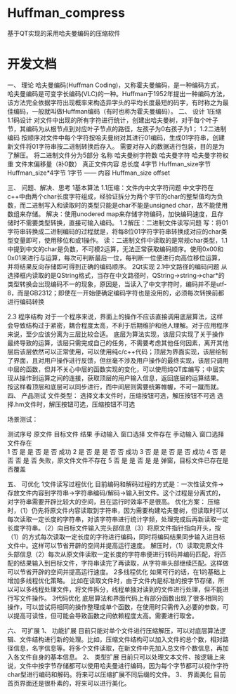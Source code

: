 # Huffman_compress
基于QT实现的采用哈夫曼编码的压缩软件
# 开发文档
一、	理论
哈夫曼编码(Huffman Coding)，又称霍夫曼编码，是一种编码方式，哈夫曼编码是可变字长编码(VLC)的一种。Huffman于1952年提出一种编码方法，该方法完全依据字符出现概率来构造异字头的平均长度最短的码字，有时称之为最佳编码，一般就叫做Huffman编码（有时也称为霍夫曼编码）。
二、	设计
1压缩
1.1码设计
对文件中出现的所有字符进行统计，创建出哈夫曼树，对于每个叶子节，其编码为从根节点到对应叶子节点的路径，左孩子为0右孩子为1；
1.2二进制编码
	按顺序对文件中每个字符按哈夫曼树对其进行01编码，生成01字符串，创建新文件将01字符串按二进制转换后存入。
需要对存入的数据进行包装，目的是为了解压。
	将二进制文件分为5部分
名称	哈夫曼树字符数	哈夫曼字符	哈夫曼字符权重	文件末偏移量（补0数）	真正文件内容
总长度	4字节	Huffman_size字节	Huffman_size*4字节	1字节	——
内容	Huffman_size			offset	

三、	问题、解决、思考
1基本算法
1.1压缩：文件内中文字符问题
中文字符在c++中由两个char长度字符组成，经验证拆分为两个字节的char的整型值均为负数，而二进制写入和读取时的类型只能是char不能是unsigned char，故不能使用数组来存储。
解决：使用unodered map来存储字符编码，加快编码速度，且存储时不需要类型转换，直接可输入编码。
1.2解压：二进制文件读写问题
写：将01字符串转换成二进制编码的过程就是，将每8位01字符字符串转换成对应的char类型变量即可，使用移位和或1操作。
读：二进制文件中读取的是常规char类型，1.1中提到中文的char是负数，不可模2运算，无法正常获取编码顺序。使用0x00和0x01来进行与运算，每次可判断最后一位，每判断一位便进行向高位移位运算，并将结果反向存储即可得到正确的编码顺序。
2Qt实现
2.1中文路径的编码问题
从选择框内读取的是QString格式，当存在中文路径时，QString->string->char*的类型转换会出现编码不一的现象，原因是，当读入了中文字符时，编码并不是utf-8，而是GB2312；即使在一开始便确定编码字符也是没用的，必须每次转换前都进行编码转换
 
2.3 程序结构
对于一个程序来说，界面上的操作不应该直接调用底层算法，这样会导致结构过于紧密，耦合程度太高，不利于后期维护和他人理解。对于应用程序来说，至少应该分离为三层比较合适。
底层为算法实现，该层只实现了关于操作最终导致的运算，该层只需完成自己的任务，不需要考虑其他任何因素，离开其他层后该层依然可以正常使用，可以使用纯c/c++代码；顶层为界面实现，该层绘制了界面，且对用户操作进行反馈，但丝毫不涉及用户操作的最终实现，该层只调用中层的函数，但并不关心中层的函数实现的变化，可以使用纯QT库编写；中层实现从操作到运算之间的连接，获取顶层的用户输入信息，返回底层的运算结果。
按这样看顶层和底层可以同步进行，而中间层则需要统筹帷幄，不可一蹴而就。
四、	产品测试
文件类型：
选择文本文件时，压缩按钮可选，解压按钮不可选
选择.hm文件时，解压按钮可选，压缩按钮不可选

场景测试：

测试序号	原文件	目标文件	结果
	手动输入	窗口选择	文件存在	手动输入	窗口选择	文件存在	
1	否	是	是	否	是	否	成功
2	是	否	是	是	否	否	成功
3	否	是	是	否	是	否	成功
4	否	是	否	否	是	否	失败，原文件文件不存在
5	否	是	是	否	是	是	弹窗，目标文件已存在是否覆盖

五、	可优化
1文件读写过程优化
目前编码和解码过程的方式是：一次性读文件->存放文件内容到字符串->字符串编码/解码->输入到文件。这个过程是分离式的，对字符串需要开辟比较大的空间，且在运行时效率不是很高。
优化方案：
压缩时，（1）仍先将原文件内容读取到字符串，因为需要构建哈夫曼树，但读取时可以每次读取一定长度的字符串，对该字符串进行统计字频，处理完成后再新读取一定长度字符串。（2）向目标文件输入完头部信息（3）将原文件指针指向开头，按（1）的方式每次读取一定长度的字符进行编码，同时将编码结果同步输入进目标文件中。这样可以节省开辟的空间并提高运行速度。
解压时，（1）读取完原文件头部信息（2）每次从原文件读取一定长度的字符串便进行转码并编码匹配，将匹配的结果输入到目标文件，字符串读完了再读取，从字符串头部继续匹配。这样做可以节省开辟的空间并提高运行速度。
2多线程优化
如果可行的话，在1的基础上增加多线程优化策略。
比如在读取文件时，由于文件内是标准的按字节存储，所以可以多线程处理文件，将文件拆分，线程单独对读到的文件进行处理，但不能进行写文件操作。
3代码优化
底层算法和界面代码上有部分函数出现了很多相同的操作，可以尝试将相同的操作整理成单个函数，在使用时只需传入必要的参数，可以提高可读性，但可能会导致函数之间依赖程度太高。需要进行取舍。


六、	可扩展
1、	功能扩展
目前只能对单个文件进行压缩解压，可以对底层算法逻辑、文件结构进行新的处理。比如，压缩文件结构可以加入文件的总个数，相对路径信息，名字信息等。将多个文件读取，在新文件中先加入总文件个数信息，再加入各文件自身的基本信息。
2、	类型扩展
目前只可以处理文本文件、按逻辑上来说，文件中按字节存储都可以使用哈夫曼进行编码，因为每个字节都可以视作字符char型进行编码和解码。将来可以压缩扩展不同后缀的文件。
3、	界面美化
目前首页界面还是很朴素的，将来可以进行美化。
